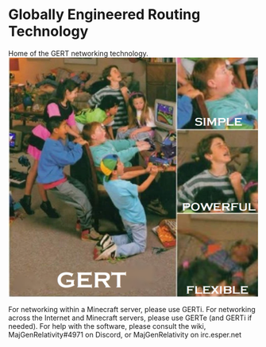 # Globally Engineered Routing Technology
Home of the GERT networking technology.
![GERT Description](GERTi/GERTdescription.png)

For networking within a Minecraft server, please use GERTi. For networking across the Internet and Minecraft servers, please use GERTe (and GERTi if needed).
For help with the software, please consult the wiki, MajGenRelativity#4971 on Discord, or MajGenRelativity on irc.esper.net